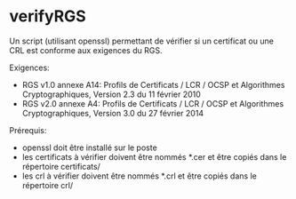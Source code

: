 verifyRGS
==============
Un script (utilisant openssl) permettant de vérifier si un certificat ou une CRL est conforme aux exigences du RGS.

Exigences:
- RGS v1.0 annexe A14: Profils de Certificats / LCR / OCSP et Algorithmes Cryptographiques, Version 2.3 du 11 février 2010
- RGS v2.0 annexe A4: Profils de Certificats / LCR / OCSP et Algorithmes Cryptographiques, Version 3.0 du 27 février 2014

Prérequis: 
- openssl doit être installé sur le poste
- les certificats à vérifier doivent être nommés *.cer et être copiés dans le répertoire certificats/
- les crl à vérifier doivent être nommés *.crl et être copiés dans le répertoire crl/
